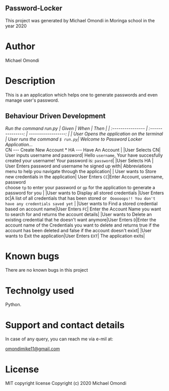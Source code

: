 ## Password-Locker

This project was generated by Michael Omondi in Moringa school in the year 2020

# Author 

Michael Omondi

# Description

This is a an application which helps one to generate passwords and even manage user's password.

## Behaviour Driven Development
*Run the command run.py
| Given | When | Then |
| :---------------- | :---------------: | ------------------: |
| User Opens the application on the terminal | User runs the command ```$ run.py```| Welcome to Password Locker Application... <br>* CN ---  Create New Account * HA ---  Have An Account |
|User Selects  CN| User inputs username and password| Hello ```username```, Your have succesfully created your username! Your password is: ```password```|
|User Selects HA  | User Enters password and username he signed up with| Abbreviations menu to help you navigate through the application|
| User wants to Store new credentials in the application| User Enters ```CC```|Enter Account, username, password<br>choose ```tp``` to enter your password or ```gp``` for the application to generate a password for you |
|User wants to Display all stored credentials |User Enters ```DC```|A list of all credentials that has been stored or ``` Oooooops!! You don't have any credentials saved yet``` |
|User wants to Find a stored credential based on account name|User Enters ```FC```| Enter the Account Name you want to search for and returns the account details|
|User wants to Delete an existing credential that he doesn't want anymore|User Enters ```D```|Enter the account name of the Credentials you want to delete and returns true if the account has been deleted and false if the account doesn't exixt|
|User wants to Exit the application|User Enters ```EXT```| The application exits|


# Known bugs

There are no known bugs in this project 

# Technolgy used

Python.

# Support and contact details

In case of any query, you can reach me via e-mil at:

omondimike11@gmail.com

# License

MIT copyright license Copyright (c) 2020 Michael Omondi

